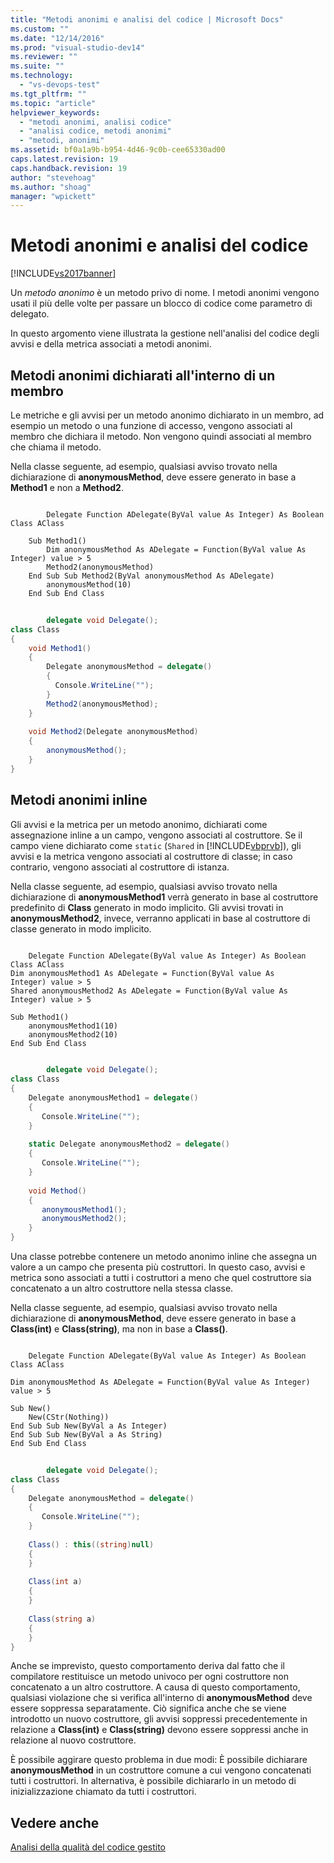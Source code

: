 ```yaml
---
title: "Metodi anonimi e analisi del codice | Microsoft Docs"
ms.custom: ""
ms.date: "12/14/2016"
ms.prod: "visual-studio-dev14"
ms.reviewer: ""
ms.suite: ""
ms.technology: 
  - "vs-devops-test"
ms.tgt_pltfrm: ""
ms.topic: "article"
helpviewer_keywords: 
  - "metodi anonimi, analisi codice"
  - "analisi codice, metodi anonimi"
  - "metodi, anonimi"
ms.assetid: bf0a1a9b-b954-4d46-9c0b-cee65330ad00
caps.latest.revision: 19
caps.handback.revision: 19
author: "stevehoag"
ms.author: "shoag"
manager: "wpickett"
---
```

# Metodi anonimi e analisi del codice
[!INCLUDE[vs2017banner](../code-quality/includes/vs2017banner.md)]

Un *metodo anonimo* è un metodo privo di nome.  I metodi anonimi vengono usati il più delle volte per passare un blocco di codice come parametro di delegato.  
  
 In questo argomento viene illustrata la gestione nell'analisi del codice degli avvisi e della metrica associati a metodi anonimi.  
  
## Metodi anonimi dichiarati all'interno di un membro  
 Le metriche e gli avvisi per un metodo anonimo dichiarato in un membro, ad esempio un metodo o una funzione di accesso, vengono associati al membro che dichiara il metodo.  Non vengono quindi associati al membro che chiama il metodo.  
  
 Nella classe seguente, ad esempio, qualsiasi avviso trovato nella dichiarazione di **anonymousMethod**, deve essere generato in base a **Method1** e non a **Method2**.  
  
```vb#  
  
        Delegate Function ADelegate(ByVal value As Integer) As Boolean  
Class AClass  
  
    Sub Method1()  
        Dim anonymousMethod As ADelegate = Function(ByVal value As  Integer) value > 5  
        Method2(anonymousMethod)  
    End Sub Sub Method2(ByVal anonymousMethod As ADelegate)  
        anonymousMethod(10)  
    End Sub End Class  
```  
  
```c#  
  
        delegate void Delegate();  
class Class  
{  
    void Method1()  
    {  
        Delegate anonymousMethod = delegate()   
        {   
          Console.WriteLine("");   
        }  
        Method2(anonymousMethod);  
    }  
  
    void Method2(Delegate anonymousMethod)  
    {  
        anonymousMethod();  
    }  
}  
```  
  
## Metodi anonimi inline  
 Gli avvisi e la metrica per un metodo anonimo, dichiarati come assegnazione inline a un campo, vengono associati al costruttore.  Se il campo viene dichiarato come `static` \(`Shared` in [!INCLUDE[vbprvb](../code-quality/includes/vbprvb_md.md)]\), gli avvisi e la metrica vengono associati al costruttore di classe; in caso contrario, vengono associati al costruttore di istanza.  
  
 Nella classe seguente, ad esempio, qualsiasi avviso trovato nella dichiarazione di **anonymousMethod1** verrà generato in base al costruttore predefinito di **Class** generato in modo implicito.  Gli avvisi trovati in **anonymousMethod2**, invece, verranno applicati in base al costruttore di classe generato in modo implicito.  
  
```vb#  
  
    Delegate Function ADelegate(ByVal value As Integer) As Boolean Class AClass  
Dim anonymousMethod1 As ADelegate = Function(ByVal value As     Integer) value > 5  
Shared anonymousMethod2 As ADelegate = Function(ByVal value As      Integer) value > 5  
  
Sub Method1()  
    anonymousMethod1(10)  
    anonymousMethod2(10)  
End Sub End Class  
```  
  
```c#  
  
        delegate void Delegate();  
class Class  
{  
    Delegate anonymousMethod1 = delegate()   
    {   
       Console.WriteLine("");   
    }  
  
    static Delegate anonymousMethod2 = delegate()   
    {   
       Console.WriteLine("");   
    }  
  
    void Method()  
    {  
       anonymousMethod1();  
       anonymousMethod2();  
    }  
}  
```  
  
 Una classe potrebbe contenere un metodo anonimo inline che assegna un valore a un campo che presenta più costruttori.  In questo caso, avvisi e metrica sono associati a tutti i costruttori a meno che quel costruttore sia concatenato a un altro costruttore nella stessa classe.  
  
 Nella classe seguente, ad esempio, qualsiasi avviso trovato nella dichiarazione di **anonymousMethod**, deve essere generato in base a **Class\(int\)** e **Class\(string\)**, ma non in base a **Class\(\)**.  
  
```vb#  
  
    Delegate Function ADelegate(ByVal value As Integer) As Boolean Class AClass  
  
Dim anonymousMethod As ADelegate = Function(ByVal value As Integer)   
value > 5  
  
Sub New()  
    New(CStr(Nothing))  
End Sub Sub New(ByVal a As Integer)  
End Sub Sub New(ByVal a As String)  
End Sub End Class  
```  
  
```c#  
  
        delegate void Delegate();  
class Class  
{  
    Delegate anonymousMethod = delegate()   
    {   
       Console.WriteLine("");   
    }  
  
    Class() : this((string)null)  
    {  
    }  
  
    Class(int a)  
    {  
    }  
  
    Class(string a)  
    {  
    }  
}  
```  
  
 Anche se imprevisto, questo comportamento deriva dal fatto che il compilatore restituisce un metodo univoco per ogni costruttore non concatenato a un altro costruttore.  A causa di questo comportamento, qualsiasi violazione che si verifica all'interno di **anonymousMethod** deve essere soppressa separatamente.  Ciò significa anche che se viene introdotto un nuovo costruttore, gli avvisi soppressi precedentemente in relazione a **Class\(int\)** e **Class\(string\)** devono essere soppressi anche in relazione al nuovo costruttore.  
  
 È possibile aggirare questo problema in due modi:  È possibile dichiarare **anonymousMethod** in un costruttore comune a cui vengono concatenati tutti i costruttori.  In alternativa, è possibile dichiararlo in un metodo di inizializzazione chiamato da tutti i costruttori.  
  
## Vedere anche  
 [Analisi della qualità del codice gestito](../code-quality/analyzing-managed-code-quality-by-using-code-analysis.md)